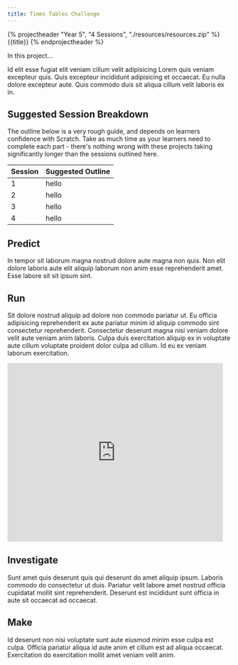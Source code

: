```yaml
---
title: Times Tables Challenge
---
```


{% projectheader "Year 5", "4 Sessions",  "./resources/resources.zip" %}
{{title}}
{% endprojectheader %}

In this project...

Id elit esse fugiat elit veniam cillum velit adipisicing Lorem quis veniam excepteur quis. Quis excepteur incididunt adipisicing et occaecat. Eu nulla dolore excepteur aute. Quis commodo duis sit aliqua cillum velit laboris ex in.

## Suggested Session Breakdown

The outline below is a very rough guide, and depends on learners confidence with Scratch. Take as much time as your learners need to complete each part - there's nothing wrong with these projects taking significantly longer than the sessions outlined here.

| Session | Suggested Outline |
| ------- | ----------------- |
| 1       | hello             |
| 2       | hello             |
| 3       | hello             |
| 4       | hello             |

## Predict

In tempor sit laborum magna nostrud dolore aute magna non quis. Non elit dolore laboris aute elit aliquip laborum non anim esse reprehenderit amet. Esse labore sit sit ipsum sint.

## Run

Sit dolore nostrud aliquip ad dolore non commodo pariatur ut. Eu officia adipisicing reprehenderit ex aute pariatur minim id aliquip commodo sint consectetur reprehenderit. Consectetur deserunt magna nisi veniam dolore velit aute veniam anim laboris. Culpa duis exercitation aliquip ex in voluptate aute cillum voluptate proident dolor culpa ad cillum. Id eu ex veniam laborum exercitation.

<iframe src="https://scratch.mit.edu/projects/481432652/embed" allowtransparency="true" width="485" height="402" frameborder="0" scrolling="no" allowfullscreen></iframe>

## Investigate

Sunt amet quis deserunt quis qui deserunt do amet aliquip ipsum. Laboris commodo do consectetur ut duis. Pariatur velit labore amet nostrud officia cupidatat mollit sint reprehenderit. Deserunt est incididunt sunt officia in aute sit occaecat ad occaecat.

## Make

Id deserunt non nisi voluptate sunt aute eiusmod minim esse culpa est culpa. Officia pariatur aliqua id aute anim et cillum est ad aliqua occaecat. Exercitation do exercitation mollit amet veniam velit anim.
